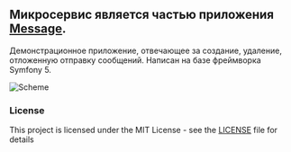 Микросервис является частью приложения [Message](https://github.com/pvelx/k8s-message-demo).
---

Демонстрационное приложение, отвечающее за создание, удаление, отложенную отправку сообщений. Написан на базе фреймворка Symfony 5.

![Scheme](./scheme.png)

### License

This project is licensed under the MIT License - see the [LICENSE](LICENSE) file for details
